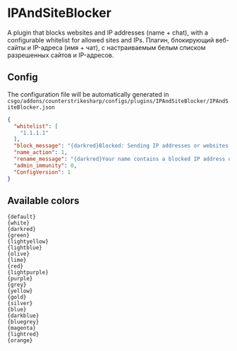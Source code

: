 # IPAndSiteBlocker
A plugin that blocks websites and IP addresses (name + chat), with a configurable whitelist for allowed sites and IPs.
Плагин, блокирующий веб-сайты и IP-адреса (имя + чат), с настраиваемым белым списком разрешенных сайтов и IP-адресов.

## Config
The configuration file will be automatically generated in `csgo/addons/counterstrikesharp/configs/plugins/IPAndSiteBlocker/IPAndSiteBlocker.json`
```json
{
  "whitelist": [
    "1.1.1.1"
  ],
  "block_message": "{darkred}Blocked: Sending IP addresses or websites is not allowed.",
  "name_action": 1,
  "rename_message": "{darkred}Your name contains a blocked IP address or website. It will be renamed.",
  "admin_immunity": 0,
  "ConfigVersion": 1
}
```

## Available colors
```
{default}
{white}
{darkred}
{green}
{lightyellow}
{lightblue}
{olive}
{lime}
{red}
{lightpurple}
{purple}
{grey}
{yellow}
{gold}
{silver}
{blue}
{darkblue}
{bluegrey}
{magenta}
{lightred}
{orange}
```
